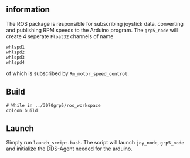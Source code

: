 ## information

The ROS package is responsible for subscribing joystick data, converting and publishing RPM speeds to the Arduino program.
The `grp5_node` will create 4 seperate `Float32` channels of name
```
whlspd1
whlspd2
whlspd3
whlspd4
```
of which is subscribed by `Rm_motor_speed_control`.

## Build

```
# While in ../3070grp5/ros_workspace
colcon build
```

## Launch

Simply run `launch_script.bash`.
The script will launch `joy_node`, `grp5_node` and initialize the DDS-Agent needed for the arduino.
